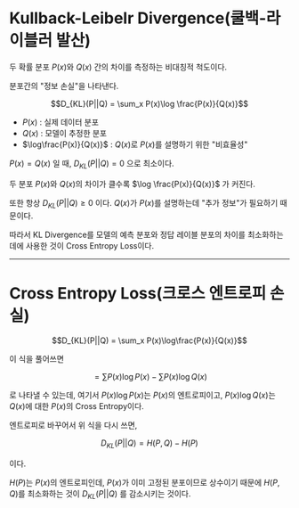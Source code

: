 # Kullback-Leibelr Divergence(쿨백-라이블러 발산)

두 확률 분포 $P(x)$와 $Q(x)$ 간의 차이를 측정하는 비대칭적 척도이다.

분포간의 "정보 손실"을 나타낸다.

$$D_{KL}(P||Q) = \sum_x P(x)\log \frac{P(x)}{Q(x)}$$

- $P(x)$ : 실제 데이터 분포
- $Q(x)$ : 모델이 추정한 분포
- $\log\frac{P(x)}{Q(x)}$ : $Q(x)$로 $P(x)$를 설명하기 위한 "비효율성"

$P(x) = Q(x)$ 일 때, $D_{KL}(P||Q)=0$ 으로 최소이다.

두 분포 $P(x)$와 $Q(x)$의 차이가 클수록 $\log \frac{P(x)}{Q(x)}$ 가 커진다.

또한 항상 $D_{KL}(P||Q) \ge 0$ 이다. $Q(x)$가 $P(x)$를 설명하는데 "추가 정보"가 필요하기 때문이다.

따라서 KL Divergence를 모델의 예측 분포와 정답 레이블 분포의 차이를 최소화하는 데에 사용한 것이 Cross Entropy Loss이다.

---

# Cross Entropy Loss(크로스 엔트로피 손실)

$$D_{KL}(P||Q) = \sum_x P(x)\log\frac{P(x)}{Q(x)}$$

이 식을 풀어쓰면

$$= \sum P(x)\log P(x) - \sum P(x)\log Q(x)$$

로 나타낼 수 있는데, 여기서 $P(x)\log P(x)$는 $P(x)$의 엔트로피이고, $P(x)\log Q(x)$는 $Q(x)$에 대한 $P(x)$의 Cross Entropy이다.

엔트로피로 바꾸어서 위 식을 다시 쓰면,

$$D_{KL}(P||Q) = H(P,Q) - H(P)$$

이다.

$H(P)$는 $P(x)$의 엔트로피인데, $P(x)$가 이미 고정된 분포이므로 상수이기 때문에 $H(P, Q)$를 최소화하는 것이 $D_{KL}(P||Q)$ 를 감소시키는 것이다.
